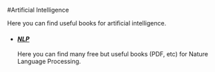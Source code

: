 #Artificial Intelligence

Here you can find useful books for artificial intelligence.

- #### ***[NLP](https://github.com/hqxsn/Awesome-Bookmarks-From-Globe/tree/master/Books/artificial_intelligence/NLP/Readme.md)***

  Here you can find many free but useful books (PDF, etc) for Nature Language Processing.

  


